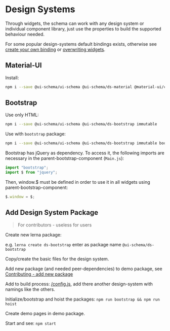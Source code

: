 # Design Systems

Through widgets, the schema can work with any design system or individual component library, just use the properties to build the supported behaviour needed.

For some popular design-systems default bindings exists, otherwise see [create your own binding](/docs/widgets#create-design-system-binding) or [overwriting widgets](/docs/widgets#adding--overwriting-widgets).

## Material-UI

Install:

```bash
npm i --save @ui-schema/ui-schema @ui-schema/ds-material @material-ui/core @material-ui/icons immutable
```

## Bootstrap

Use only HTML:

```bash
npm i --save @ui-schema/ui-schema @ui-schema/ds-bootstrap immutable
```

Use with `bootstrap` package:

```bash
npm i --save @ui-schema/ui-schema @ui-schema/ds-bootstrap immutable bootstrap
```

Bootstrap has jQuery as dependency. To access it, the following imports are necessary in the parent-bootstrap-component (`Main.js`):

```js
import "bootstrap";
import $ from "jquery";
```

Then, window.$ must be defined in order to use it in all widgets using parent-bootstrap-component:

```js
$.window = $;
```

## Add Design System Package

> For contributors - useless for users

Create new lerna package:

e.g. `lerna create ds-bootstrap` enter as package name `@ui-schema/ds-bootstrap`

Copy/create the basic files for the design system.

Add new package (and needed peer-dependencies) to demo package, see [Contributing - add new package](https://github.com/ui-schema/ui-schema#contributing)

Add to build process: [/config.js](https://github.com/ui-schema/ui-schema/blob/master/config.js), add there another design-system with namings like the others.

Initialize/bootstrap and hoist the packages: `npm run bootstrap && npm run hoist`

Create demo pages in demo package.

Start and see: `npm start`
